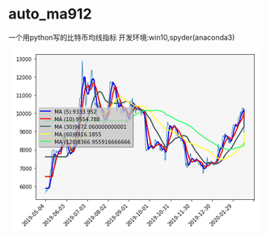 # auto_ma912
 一个用python写的比特币均线指标
 开发环境:win10,spyder(anaconda3)
 <p align="center">
  <img src ="ma_ind.png"/>
</p>

